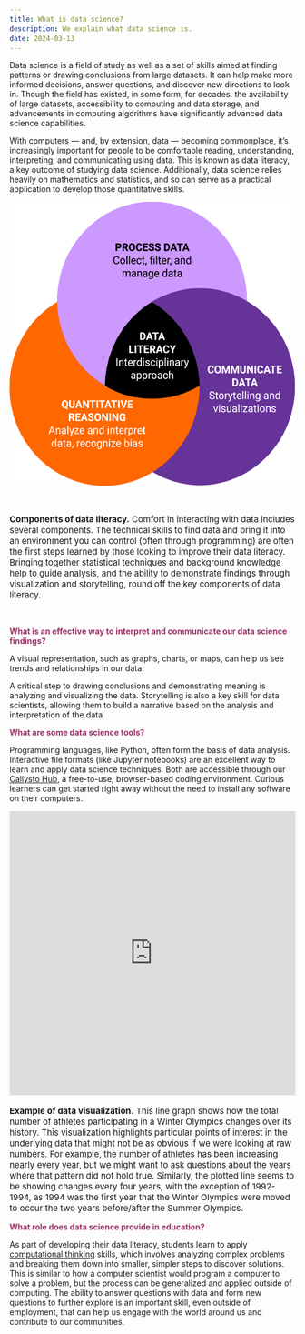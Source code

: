 ```yaml
---
title: What is data science?
description: We explain what data science is.
date: 2024-03-13
---
```

<p style="text-align: left;">Data science is a field of study as well as a set of skills aimed at finding patterns or drawing conclusions from large datasets. It can help make more informed decisions, answer questions, and discover new directions to look in. Though the field has existed, in some form, for decades, the availability of large datasets, accessibility to computing and data storage, and advancements in computing algorithms have significantly advanced data science capabilities.</p>
<p>With computers — and, by extension, data — becoming commonplace, it’s increasingly important for people to be comfortable reading, understanding, interpreting, and communicating using data. This is known as data literacy, a key outcome of studying data science. Additionally, data science relies heavily on mathematics and statistics, and so can serve as a practical application to develop those quantitative skills.</p>
<p><img loading="lazy" decoding="async" class="size-medium aligncenter" src="data-literacy.png" width="600" height="500"></p>
<p>&nbsp;</p>
<p style="font-size: 15px;"><strong>Components of data literacy.</strong> Comfort in interacting with data includes several components. The technical skills to find data and bring it into an environment you can control (often through programming) are often the first steps learned by those looking to improve their data literacy. Bringing together statistical techniques and background knowledge help to guide analysis, and the ability to demonstrate findings through visualization and storytelling, round off the key components of data literacy.</p>
<p>&nbsp;</p>
<p><span style="color: #993366;"><b>What is an effective way to interpret and communicate our data science findings?</b></span></p>
<p>A visual representation, such as graphs, charts, or maps, can help us see trends and relationships in our data.</p>
<p>A critical step to drawing conclusions and demonstrating meaning is analyzing and visualizing the data. Storytelling is also a key skill for data scientists, allowing them to build a narrative based on the analysis and interpretation of the data</p>
<p><span style="color: #993366;"><strong>What are some data science tools?</strong></span></p>
<p>Programming languages, like Python, often form the basis of data analysis. Interactive file formats (like Jupyter notebooks) are an excellent way to learn and apply data science techniques. Both are accessible through our <a href="https://www.callysto.ca/starter-kit/" target="_blank" rel="noopener">Callysto Hub</a>, a free-to-use, browser-based coding environment. Curious learners can get started right away without the need to install any software on their computers.</p>
<p><iframe loading="lazy" id="igraph" class="post-img-shadow" style="border: none;" src="https://callysto.github.io/data-files/online-courses/CallystoAndDataScience/olympic-winter-athletes.html" width="100%" height="500 " scrolling="no" seamless="seamless"></iframe></p>
<p style="font-size: 15px;"><strong>Example of data visualization.</strong>&nbsp;This line graph shows how the total number of athletes participating in a Winter Olympics changes over its history. This visualization highlights particular points of interest in the underlying data that might not be as obvious if we were looking at raw numbers. For example, the number of athletes has been increasing nearly every year, but we might want to ask questions about the years where that pattern did not hold true. Similarly, the plotted line seems to be showing changes every four years, with the exception of 1992-1994, as 1994 was the first year that the Winter Olympics were moved to occur the two years before/after the Summer Olympics.</p>
<p><span style="color: #993366;"><strong>What role does data science provide in education?</strong></span></p>
<p>As part of developing their data literacy, students learn to apply <a href="https://www.callysto.ca/computational-thinking-tests/" target="_blank" rel="noopener">computational thinking</a> skills, which involves analyzing complex problems and breaking them down into smaller, simpler steps to discover solutions. This is similar to how a computer scientist would program a computer to solve a problem, but the process can be generalized and applied outside of computing. The ability to answer questions with data and form new questions to further explore is an important skill, even outside of employment, that can help us engage with the world around us and contribute to our communities.</p>